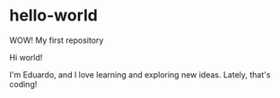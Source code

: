 # hello-world
WOW! My first repository

Hi world! 

I'm Eduardo, and I love learning and exploring new ideas. Lately, that's coding!

